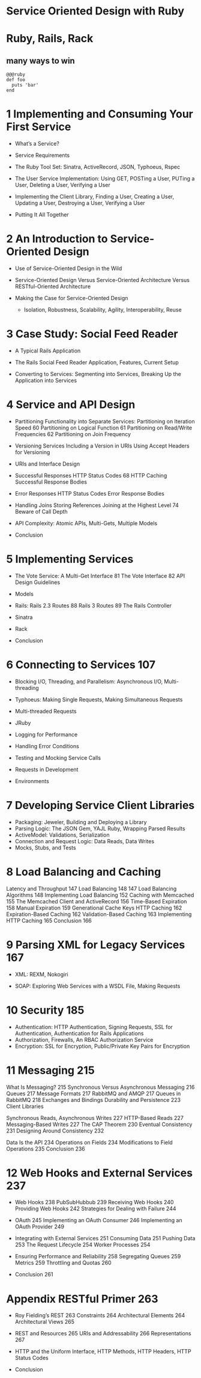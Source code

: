 # Service Oriented Design with Ruby

# Ruby, Rails, Rack

## many ways to win

~~~~
@@@ruby
def foo
  puts 'bar'
end
~~~~

# 1 Implementing and Consuming Your First Service

* What’s a Service?
* Service Requirements
* The Ruby Tool Set: Sinatra, ActiveRecord, JSON, Typhoeus, Rspec

* The User Service Implementation: Using GET, POSTing a User,
PUTing a User, Deleting a User, Verifying a User

* Implementing the Client Library, Finding a User, Creating a User,
 Updating a User, Destroying a User, Verifying a User

* Putting It All Together


# 2 An Introduction to Service-Oriented Design

* Use of Service-Oriented Design in the Wild

* Service-Oriented Design Versus Service-Oriented Architecture Versus
RESTful-Oriented Architecture

* Making the Case for Service-Oriented Design

  * Isolation, Robustness, Scalability, Agility, Interoperability, Reuse


# 3 Case Study: Social Feed Reader

* A Typical Rails Application

* The Rails Social Feed Reader Application,
Features, Current Setup

* Converting to Services: Segmenting into Services,
Breaking Up the Application into Services

# 4 Service and API Design

* Partitioning Functionality into Separate Services: Partitioning on
Iteration Speed 60 Partitioning on Logical Function 61 Partitioning on
Read/Write Frequencies 62 Partitioning on Join Frequency

* Versioning Services
Including a Version in URIs
Using Accept Headers for Versioning

* URIs and Interface Design

* Successful Responses
HTTP Status Codes 68 HTTP Caching
Successful Response Bodies

*  Error Responses
HTTP Status Codes
Error Response Bodies

* Handling Joins
Storing References
Joining at the Highest Level 74 Beware of Call Depth

* API Complexity: Atomic APIs, Multi-Gets, Multiple Models

* Conclusion


# 5 Implementing Services

* The Vote Service:
A Multi-Get Interface 81 The Vote Interface 82 API Design Guidelines


* Models

* Rails:
Rails 2.3 Routes 88 Rails 3 Routes 89 The Rails Controller

* Sinatra

* Rack

* Conclusion




# 6 Connecting to Services 107

* Blocking I/O, Threading, and Parallelism:
  Asynchronous I/O, Multi-threading
* Typhoeus: Making Single Requests,
  Making Simultaneous Requests
* Multi-threaded Requests
* JRuby
* Logging for Performance

* Handling Error Conditions
* Testing and Mocking Service Calls
* Requests in Development
* Environments


# 7 Developing Service Client Libraries

* Packaging: Jeweler, Building and Deploying a Library
* Parsing Logic: The JSON Gem, YAJL Ruby,
Wrapping Parsed Results
* ActiveModel: Validations, Serialization
* Connection and Request Logic: Data Reads, Data Writes
* Mocks, Stubs, and Tests


# 8 Load Balancing and Caching

Latency and Throughput 147 Load Balancing 148
147
Load Balancing Algorithms 148
Implementing Load Balancing 152 Caching with Memcached 155
The Memcached Client and ActiveRecord 156 Time-Based Expiration 158
Manual Expiration 159
Generational Cache Keys
HTTP Caching 162
Expiration-Based Caching 162 Validation-Based Caching 163 Implementing
HTTP Caching 165
Conclusion 166



#  9 Parsing XML for Legacy Services 167

* XML: REXM, Nokogiri

* SOAP: Exploring Web Services with a WSDL File,
Making Requests


# 10 Security 185

* Authentication: HTTP Authentication, Signing Requests,
  SSL for Authentication, Authentication for Rails Applications
* Authorization, Firewalls, An RBAC Authorization Service
* Encryption: SSL for Encryption, Public/Private Key Pairs for Encryption

# 11 Messaging 215

What Is Messaging? 215
Synchronous Versus Asynchronous Messaging 216 Queues 217
Message Formats 217
RabbitMQ and AMQP 217 Queues in RabbitMQ 218
Exchanges and Bindings Durability and Persistence 223 Client Libraries

Synchronous Reads, Asynchronous Writes 227 HTTP-Based Reads 227
Messaging-Based Writes 227 The CAP Theorem 230
Eventual Consistency 231 Designing Around Consistency 232


Data Is the API 234
Operations on Fields 234 Modifications to Field Operations 235
Conclusion 236


# 12 Web Hooks and External Services 237

* Web Hooks 238 PubSubHubbub 239
Receiving Web Hooks 240
Providing Web Hooks 242
Strategies for Dealing with Failure 244

* OAuth 245
Implementing an OAuth Consumer 246 Implementing an OAuth Provider 249

* Integrating with External Services 251 Consuming Data 251
Pushing Data 253
The Request Lifecycle 254 Worker Processes 254

* Ensuring Performance and Reliability 258 Segregating Queues 259
Metrics 259
Throttling and Quotas 260

* Conclusion 261


# Appendix RESTful Primer 263


* Roy Fielding’s REST 263 Constraints 264
Architectural Elements 264
Architectural Views 265

* REST and Resources 265
URIs and Addressability 266
Representations 267

* HTTP and the Uniform Interface,
HTTP Methods, HTTP Headers, HTTP Status Codes

* Conclusion
